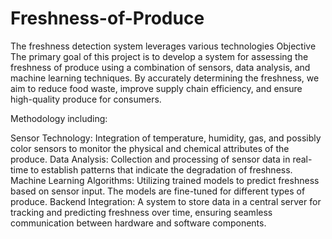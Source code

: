 # Freshness-of-Produce
The freshness detection system leverages various technologies
Objective The primary goal of this project is to develop a system for assessing the freshness of produce using a combination of sensors, data analysis, and machine learning techniques. By accurately determining the freshness, we aim to reduce food waste, improve supply chain efficiency, and ensure high-quality produce for consumers.

Methodology including:

Sensor Technology: Integration of temperature, humidity, gas, and possibly color sensors to monitor the physical and chemical attributes of the produce. Data Analysis: Collection and processing of sensor data in real-time to establish patterns that indicate the degradation of freshness. Machine Learning Algorithms: Utilizing trained models to predict freshness based on sensor input. The models are fine-tuned for different types of produce. Backend Integration: A system to store data in a central server for tracking and predicting freshness over time, ensuring seamless communication between hardware and software components.


